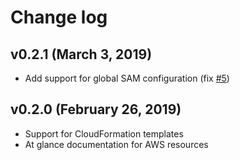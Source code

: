# Change log

## v0.2.1 (March 3, 2019)

- Add support for global SAM configuration (fix [#5](https://github.com/threadheap/serverless-ide-vscode/issues/5))

## v0.2.0 (February 26, 2019)

- Support for CloudFormation templates
- At glance documentation for AWS resources
